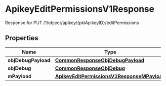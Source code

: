 

# ApikeyEditPermissionsV1Response

Response for PUT /1/object/apikey/{pkiApikeyID}/editPermissions

## Properties

| Name | Type | Description | Notes |
|------------ | ------------- | ------------- | -------------|
|**objDebugPayload** | [**CommonResponseObjDebugPayload**](CommonResponseObjDebugPayload.md) |  |  |
|**objDebug** | [**CommonResponseObjDebug**](CommonResponseObjDebug.md) |  |  [optional] |
|**mPayload** | [**ApikeyEditPermissionsV1ResponseMPayload**](ApikeyEditPermissionsV1ResponseMPayload.md) |  |  |



